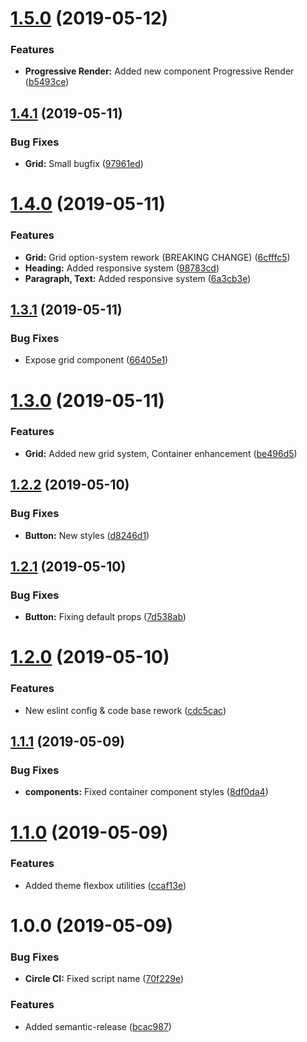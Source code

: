 # [1.5.0](https://github.com/kv9991/ui.rhamb.io/compare/v1.4.1...v1.5.0) (2019-05-12)


### Features

* **Progressive Render:** Added new component Progressive Render ([b5493ce](https://github.com/kv9991/ui.rhamb.io/commit/b5493ce))

## [1.4.1](https://github.com/kv9991/ui.rhamb.io/compare/v1.4.0...v1.4.1) (2019-05-11)


### Bug Fixes

* **Grid:** Small bugfix ([97961ed](https://github.com/kv9991/ui.rhamb.io/commit/97961ed))

# [1.4.0](https://github.com/kv9991/ui.rhamb.io/compare/v1.3.1...v1.4.0) (2019-05-11)


### Features

* **Grid:** Grid option-system rework (BREAKING CHANGE) ([6cfffc5](https://github.com/kv9991/ui.rhamb.io/commit/6cfffc5))
* **Heading:** Added responsive system ([98783cd](https://github.com/kv9991/ui.rhamb.io/commit/98783cd))
* **Paragraph, Text:** Added responsive system ([6a3cb3e](https://github.com/kv9991/ui.rhamb.io/commit/6a3cb3e))

## [1.3.1](https://github.com/kv9991/ui.rhamb.io/compare/v1.3.0...v1.3.1) (2019-05-11)


### Bug Fixes

* Expose grid component ([66405e1](https://github.com/kv9991/ui.rhamb.io/commit/66405e1))

# [1.3.0](https://github.com/kv9991/ui.rhamb.io/compare/v1.2.2...v1.3.0) (2019-05-11)


### Features

* **Grid:** Added new grid system, Container enhancement ([be496d5](https://github.com/kv9991/ui.rhamb.io/commit/be496d5))

## [1.2.2](https://github.com/kv9991/ui.rhamb.io/compare/v1.2.1...v1.2.2) (2019-05-10)


### Bug Fixes

* **Button:** New styles ([d8246d1](https://github.com/kv9991/ui.rhamb.io/commit/d8246d1))

## [1.2.1](https://github.com/kv9991/ui.rhamb.io/compare/v1.2.0...v1.2.1) (2019-05-10)


### Bug Fixes

* **Button:** Fixing default props ([7d538ab](https://github.com/kv9991/ui.rhamb.io/commit/7d538ab))

# [1.2.0](https://github.com/kv9991/ui.rhamb.io/compare/v1.1.1...v1.2.0) (2019-05-10)


### Features

* New eslint config & code base rework ([cdc5cac](https://github.com/kv9991/ui.rhamb.io/commit/cdc5cac))

## [1.1.1](https://github.com/kv9991/ui.rhamb.io/compare/v1.1.0...v1.1.1) (2019-05-09)


### Bug Fixes

* **components:** Fixed container component styles ([8df0da4](https://github.com/kv9991/ui.rhamb.io/commit/8df0da4))

# [1.1.0](https://github.com/kv9991/ui.rhamb.io/compare/v1.0.0...v1.1.0) (2019-05-09)


### Features

* Added theme flexbox utilities ([ccaf13e](https://github.com/kv9991/ui.rhamb.io/commit/ccaf13e))

# 1.0.0 (2019-05-09)


### Bug Fixes

* **Circle CI:** Fixed script name ([70f229e](https://github.com/kv9991/ui.rhamb.io/commit/70f229e))


### Features

* Added semantic-release ([bcac987](https://github.com/kv9991/ui.rhamb.io/commit/bcac987))
